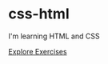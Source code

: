 # css-html
I'm learning HTML and CSS

<a href="https://renanrezende3301.github.io/css-html/central/index.html">Explore Exercises</a><br>
